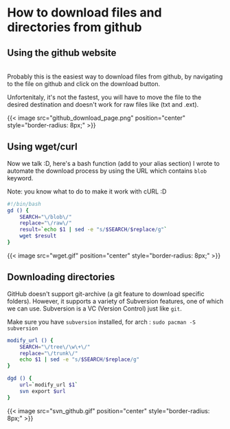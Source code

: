 # How to download files and directories from github


## Using the github website
<br>
Probably this is the easiest way to download files from github, by navigating to the file on github and click on the download button.

Unfortenitaly, it's not the fastest, you will have to move the file to the desired destination and doesn't work for raw files like (txt and .ext).

{{< image src="github_download_page.png" position="center" style="border-radius: 8px;" >}}

## Using wget/curl

Now we talk :D, here's a bash function (add to your alias section) I wrote to automate the download process by using the URL which contains `blob` keyword.

Note: you know what to do to make it work with cURL :D

```bash
#!/bin/bash
gd () {
    SEARCH="\/blob\/"
    replace="\/raw\/"
    result=`echo $1 | sed -e "s/$SEARCH/$replace/g"`
    wget $result
}
```

{{< image src="wget.gif" position="center" style="border-radius: 8px;" >}}

## Downloading directories

GitHub doesn't support git-archive (a git feature to download specific folders). However, it supports a variety of Subversion features, one of which we can use. Subversion is a VC (Version Control) just like `git`.

Make sure you have `subversion` installed, for arch : `sudo pacman -S subversion`

```bash
modify_url () {
    SEARCH="\/tree\/\w\+\/"
    replace="\/trunk\/"
    echo $1 | sed -e "s/$SEARCH/$replace/g"
}

dgd () {
    url=`modify_url $1`
    svn export $url
}
```

{{< image src="svn_github.gif" position="center" style="border-radius: 8px;" >}}


